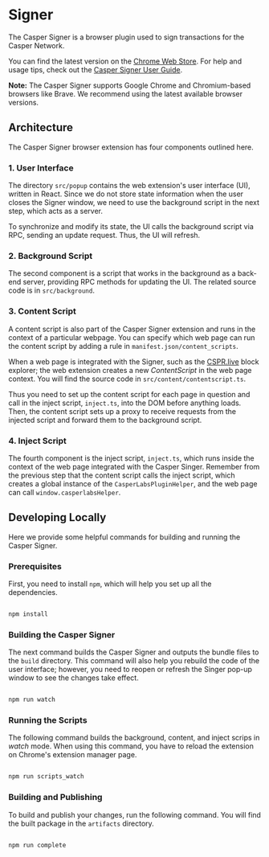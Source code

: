 # Signer
The Casper Signer is a browser plugin used to sign transactions for the Casper Network.

You can find the latest version on the [Chrome Web Store](https://chrome.google.com/webstore/detail/casperlabs-signer/djhndpllfiibmcdbnmaaahkhchcoijce). For help and usage tips, check out the [Casper Signer User Guide](https://casper.network/docs/workflow/signer-guide).

**Note:** The Casper Signer supports Google Chrome and Chromium-based browsers like Brave. We recommend using the latest available browser versions.

## Architecture 

The Casper Signer browser extension has four components outlined here.

### 1. User Interface

The directory `src/popup` contains the web extension's user interface (UI), written in React. Since we do not store state information when the user closes the Signer window, we need to use the background script in the next step, which acts as a server. 

To synchronize and modify its state, the UI calls the background script via RPC, sending an update request. Thus, the UI will refresh.

### 2. Background Script

The second component is a script that works in the background as a back-end server, providing RPC methods for updating the UI. The related source code is in `src/background`.

### 3. Content Script

A content script is also part of the Casper Signer extension and runs in the context of a particular webpage. You can specify which web page can run the content script by adding a rule in `manifest.json/content_scripts`. 

When a web page is integrated with the Signer, such as the [CSPR.live](https://cspr.live/) block explorer; the web extension creates a new *ContentScript* in the web page context. You will find the source code in `src/content/contentscript.ts`. 

Thus you need to set up the content script for each page in question and call in the inject script, `inject.ts`, into the DOM before anything loads. Then, the content script sets up a proxy to receive requests from the injected script and forward them to the background script.

### 4. Inject Script

The fourth component is the inject script, `inject.ts`, which runs inside the context of the web page integrated with the Casper Singer. Remember from the previous step that the content script calls the inject script, which creates a global instance of the `CasperLabsPluginHelper`, and the web page can call `window.casperlabsHelper`.

## Developing Locally

Here we provide some helpful commands for building and running the Casper Signer.

### Prerequisites

First, you need to install `npm`, which will help you set up all the dependencies.

```bash

npm install

```

### Building the Casper Signer

The next command builds the Casper Signer and outputs the bundle files to the `build` directory. This command will also help you rebuild the code of the user interface; however, you need to reopen or refresh the Singer pop-up window to see the changes take effect.

```bash

npm run watch

```

### Running the Scripts

The following command builds the background, content, and inject scrips in *watch* mode. When using this command, you have to reload the extension on Chrome's extension manager page.

```bash

npm run scripts_watch

```

### Building and Publishing

To build and publish your changes, run the following command. You will find the built package in the `artifacts` directory.

```bash

npm run complete

```
